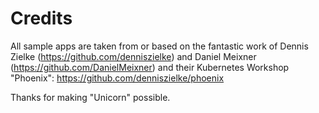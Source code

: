 # Credits #

All sample apps are taken from or based on the fantastic work of Dennis Zielke (<https://github.com/denniszielke>) and Daniel Meixner (<https://github.com/DanielMeixner>) and their Kubernetes Workshop "Phoenix": <https://github.com/denniszielke/phoenix>

Thanks for making "Unicorn" possible.